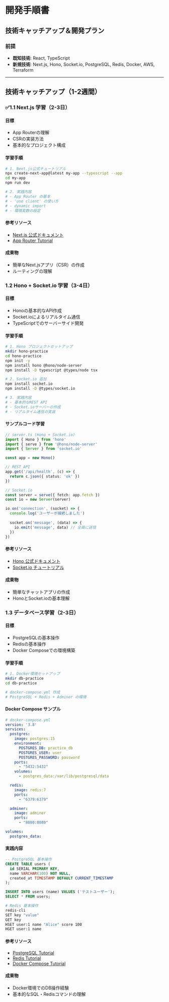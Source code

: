 # 開発手順書
## 技術キャッチアップ＆開発プラン

### 前提
- **既知技術**: React, TypeScript
- **新規技術**: Next.js, Hono, Socket.io, PostgreSQL, Redis, Docker, AWS, Terraform

---

## 技術キャッチアップ（1-2週間）

### ✅1.1 Next.js 学習（2-3日）
#### 目標
- App Routerの理解
- CSRの実装方法
- 基本的なプロジェクト構成

#### 学習手順
```bash
# 1. Next.js公式チュートリアル
npx create-next-app@latest my-app --typescript --app
cd my-app
npm run dev

# 2. 実践内容
# - App Router の基本
# - 'use client' の使い方
# - dynamic import
# - 環境変数の設定
```

#### 参考リソース
- [Next.js 公式ドキュメント](https://nextjs.org/docs)
- [App Router Tutorial](https://nextjs.org/learn)

#### 成果物
- 簡単なNext.jsアプリ（CSR）の作成
- ルーティングの理解

### 1.2 Hono + Socket.io 学習（3-4日）
#### 目標
- Honoの基本的なAPI作成
- Socket.ioによるリアルタイム通信
- TypeScriptでのサーバーサイド開発

#### 学習手順
```bash
# 1. Hono プロジェクトセットアップ
mkdir hono-practice
cd hono-practice
npm init -y
npm install hono @hono/node-server
npm install -D typescript @types/node tsx

# 2. Socket.io 追加
npm install socket.io
npm install -D @types/socket.io

# 3. 実践内容
# - 基本的なREST API
# - Socket.ioサーバーの作成
# - リアルタイム通信の実装
```

#### サンプルコード学習
```typescript
// server.ts (Hono + Socket.io)
import { Hono } from 'hono'
import { serve } from '@hono/node-server'
import { Server } from 'socket.io'

const app = new Hono()

// REST API
app.get('/api/health', (c) => {
  return c.json({ status: 'ok' })
})

// Socket.io
const server = serve({ fetch: app.fetch })
const io = new Server(server)

io.on('connection', (socket) => {
  console.log('ユーザーが接続しました')
  
  socket.on('message', (data) => {
    io.emit('message', data) // 全員に送信
  })
})
```

#### 参考リソース
- [Hono 公式ドキュメント](https://hono.dev/)
- [Socket.io チュートリアル](https://socket.io/get-started/chat)

#### 成果物
- 簡単なチャットアプリの作成
- HonoとSocket.ioの基本理解

### 1.3 データベース学習（2-3日）
#### 目標
- PostgreSQLの基本操作
- Redisの基本操作
- Docker Composeでの環境構築

#### 学習手順
```bash
# 1. Docker環境セットアップ
mkdir db-practice
cd db-practice

# docker-compose.yml 作成
# PostgreSQL + Redis + Adminer の環境
```

#### Docker Compose サンプル
```yaml
# docker-compose.yml
version: '3.8'
services:
  postgres:
    image: postgres:15
    environment:
      POSTGRES_DB: practice_db
      POSTGRES_USER: user
      POSTGRES_PASSWORD: password
    ports:
      - "5432:5432"
    volumes:
      - postgres_data:/var/lib/postgresql/data

  redis:
    image: redis:7
    ports:
      - "6379:6379"

  adminer:
    image: adminer
    ports:
      - "8080:8080"

volumes:
  postgres_data:
```

#### 実践内容
```sql
-- PostgreSQL 基本操作
CREATE TABLE users (
  id SERIAL PRIMARY KEY,
  name VARCHAR(100) NOT NULL,
  created_at TIMESTAMP DEFAULT CURRENT_TIMESTAMP
);

INSERT INTO users (name) VALUES ('テストユーザー');
SELECT * FROM users;
```

```bash
# Redis 基本操作
redis-cli
SET key "value"
GET key
HSET user:1 name "Alice" score 100
HGET user:1 name
```

#### 参考リソース
- [PostgreSQL Tutorial](https://www.postgresqltutorial.com/)
- [Redis Tutorial](https://redis.io/docs/tutorial/)
- [Docker Compose Tutorial](https://docs.docker.com/compose/gettingstarted/)

#### 成果物
- Docker環境でのDB操作経験
- 基本的なSQL・Redisコマンドの理解
